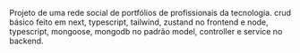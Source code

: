Projeto de uma rede social de portfólios de profissionais da tecnologia. crud básico feito em next, typescript, tailwind, zustand no frontend e node, typescript, mongoose, mongodb no padrão model, controller e service no backend.
